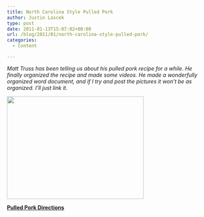 ```yaml
---
title: North Carolina Style Pulled Pork
author: Justin Lascek
type: post
date: 2011-01-13T15:07:02+00:00
url: /blog/2011/01/north-carolina-style-pulled-pork/
categories:
  - Content

---
```

_Matt Truss has been telling us about his pulled pork recipe for a while. He finally organized the recipe and made some videos. He made a wonderfully organized word document, and if I try and post the pictures it won&#8217;t be as organized. I&#8217;ll just link it._
  

  
[<img data-attachment-id="3473" data-permalink="/blog/2011/01/north-carolina-style-pulled-pork/pulled-pork/" data-orig-file="/2011/01/pulled-pork.png" data-orig-size="360,270" data-comments-opened="1" data-image-meta="{&quot;aperture&quot;:&quot;0&quot;,&quot;credit&quot;:&quot;&quot;,&quot;camera&quot;:&quot;&quot;,&quot;caption&quot;:&quot;&quot;,&quot;created_timestamp&quot;:&quot;0&quot;,&quot;copyright&quot;:&quot;&quot;,&quot;focal_length&quot;:&quot;0&quot;,&quot;iso&quot;:&quot;0&quot;,&quot;shutter_speed&quot;:&quot;0&quot;,&quot;title&quot;:&quot;&quot;}" data-image-title="pulled pork" data-image-description="" data-medium-file="/2011/01/pulled-pork.png" data-large-file="/2011/01/pulled-pork.png" src="/2011/01/pulled-pork.png" alt="" title="pulled pork" width="360" height="270" class="aligncenter size-full wp-image-3473" />][1]
  

  
**[Pulled Pork Directions][2]**

 [1]: /2011/01/pulled-pork.png
 [2]: /files/Articles/Pulled_Pork.doc
